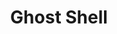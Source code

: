 <html>   
<body>
  <center>
  <h1 color="00ff00";>Ghost Shell</h1>   
  <script>alert(document.domain)</script>
</body>
</html>
